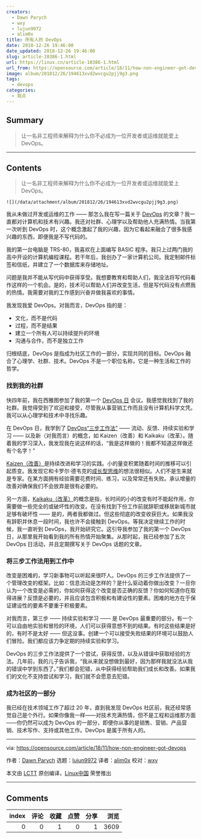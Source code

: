 ```yaml
---
creators:
  - Dawn Parych
  - wxy
  - lujun9972
  - alim0x
title: 所有人的 DevOps
date: 2018-12-26 19:46:00
date_updated: 2018-12-26 19:46:00
slug: article-10386-1.html
url: https://linux.cn/article-10386-1.html
url_from: https://opensource.com/article/18/11/how-non-engineer-got-devops
image: album/201812/26/194613xvd2wvcgu2pjj9g3.png
tags:
  - devops
categories:
  - 观点
---
```


## Summary

> 让一名非工程师来解释为什么你不必成为一位开发者或运维就能爱上 DevOps。

***

<!-- more -->

## Contents

> 
> 让一名非工程师来解释为什么你不必成为一位开发者或运维就能爱上 DevOps。
> 
> 
> 

`![](/data/attachment/album/201812/26/194613xvd2wvcgu2pjj9g3.png)`

我从未做过开发或运维的工作 —— 那怎么我在写一篇关于 [DevOps](https://opensource.com/resources/devops) 的文章？我一直都对计算机和技术有兴趣。我还对社群、心理学以及帮助他人充满热情。当我第一次听到 DevOps 时，这个概念激起了我的兴趣，因为它看起来融合了很多我感兴趣的东西，即便我是不写代码的。

我的第一台电脑是 TRS-80，我喜欢在上面编写 BASIC 程序。我只上过两门我的高中开设的计算机编程课程。若干年后，我创办了一家计算机公司。我定制邮件标签和信纸，并建立了一个数据库来存储地址。

问题是我并不能从写代码中获得享受。我想要教育和帮助人们，我没法将写代码看作这样的一个机会。是的，技术可以帮助人们并改变生活，但是写代码没有点燃我的热情。我需要对我的工作感到兴奋并做我喜欢的事情。

我发现我爱 DevOps。对我而言，DevOps 指的是：

* 文化，而不是代码
* 过程，而不是结果
* 建立一个所有人可以持续提升的环境
* 沟通与合作，而不是独立工作

归根结底，DevOps 是指成为社区工作的一部分，实现共同的目标。DevOps 融合了心理学、社群、技术。DevOps 不是一个职位名称，它是一种生活和工作的哲学。

### 找到我的社群

快四年前，我在西雅图参加了我的第一个 [DevOps 日](https://www.devopsdays.org/) 会议。我感觉我找到了我的社群。我觉得受到了欢迎和接受，尽管我从事营销工作而且没有计算机科学文凭。我可以从心理学和技术中寻找乐趣。

在 DevOps 日，我学到了 [DevOps“三步工作法”](https://itrevolution.com/the-three-ways-principles-underpinning-devops/) —— 流动、反馈、持续实验和学习 —— 以及新（对我而言）的概念，如 Kaizen（改善）和 Kaikaku（改革）。随着我的学习深入，我发现我在说这样的话，“我是这样做的！我都不知道这样做还有个名字！”

[Kaizen（改善）](https://en.wikipedia.org/wiki/Kaizen)是持续改进和学习的实践。小的量变积累随着时间的推移可以引起质变。我发现它和卡罗尔·德韦克的[成长型思维](https://en.wikipedia.org/wiki/Mindset#Fixed_and_growth)的想法很相似。人们不是生来就是专家。在某方面拥有经验需要花费时间、练习，以及常常还有失败。承认增量的改善对确保我们不会放弃是很有必要的。

另一方面，[Kaikaku（改革）](https://en.wikipedia.org/wiki/Kaikaku)的概念是指，长时间的小的改变有时不能起作用，你需要做一些完全的或破坏性的改变。在没有找到下份工作前就辞职或移居新城市就足够有破坏性 —— 是的，两者我都做过。但这些彻底的改变收获巨大。如果我没有辞职并休息一段时间，我也许不会接触到 DevOps。等我决定继续工作的时候，我一直听到 DevOps，我开始研究它。这引导我参加了我的第一个 DevOps 日，从那里我开始看到我的所有热情开始聚集。从那时起，我已经参加了五次 DevOps 日活动，并且定期撰写关于 DevOps 话题的文章。

### 将三步工作法用到工作中

改变是困难的，学习新事物可以听起来很吓人。DevOps 的三步工作法提供了一个管理改变的框架。比如：信息流动是怎样的？是什么驱动着你做出改变？一旦你认为一个改变是必需的，你如何获得这个改变是否正确的反馈？你如何知道你在取得进展？反馈是必要的，并且应该包含积极和有建设性的要素。困难的地方在于保证建设性的要素不要重于积极要素。

对我而言，第三步 —— 持续实验和学习 —— 是 DevOps 最重要的部分。有一个可以自由地实验和冒险的环境，人们可以获得意想不到的结果。有时这些结果是好的，有时不是太好 —— 但这没事。创建一个可以接受失败结果的环境可以鼓励人们冒险。我们都应该力争定期的持续实验和学习。

DevOps 的三步工作法提供了一个尝试，获得反馈，以及从错误中获取经验的方法。几年前，我的儿子告诉我，“我从来就没想做到最好，因为那样我就没法从我的错误中学到东西了。”我们都会犯错，从中获得经验帮助我们成长和改善。如果我们的文化不支持尝试和学习，我们就不会愿意去犯错。

### 成为社区的一部分

我已经在技术领域工作了超过 20 年，直到我发现 DevOps 社区前，我还经常感觉自己是个外行。如果你像我一样——对技术充满热情，但不是工程和运维那方面——你仍然可以成为 DevOps 的一部分，即便你从事的是销售、营销、产品营销、技术写作、支持或其他工作。DevOps 是属于所有人的。

---

via: <https://opensource.com/article/18/11/how-non-engineer-got-devops>

作者：[Dawn Parych](https://opensource.com/users/dawnparzych) 选题：[lujun9972](https://github.com/lujun9972) 译者：[alim0x](https://github.com/alim0x) 校对：[wxy](https://github.com/wxy)

本文由 [LCTT](https://github.com/LCTT/TranslateProject) 原创编译，[Linux中国](https://linux.cn/) 荣誉推出

***

## Comments


|   index |   评论 |   收藏 |   点赞 |   分享 |   浏览 |
|--------:|-------:|-------:|-------:|-------:|-------:|
|       0 |      0 |      1 |      0 |      1 |   3609 |
